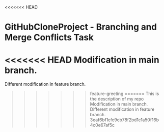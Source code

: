 <<<<<<< HEAD
# GitHubCloneProject - Branching and Merge Conflicts Task
<<<<<<< HEAD
Modification in main branch.
=======
Different modification in feature branch.
>>>>>>> feature-greeting
=======
This is the description of my repo
Modification in main branch.
Different modification in feature branch.
>>>>>>> 3eaf6bf1cfc9cb78f2bd1c1a50f16b4c0e67af5c
